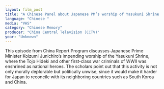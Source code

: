 ```yaml
---
layout: film_post
title: "A Chinese Panel about Japanese PM’s worship of Yasukuni Shrine in China Report "
language: "Chinese "
media: "VHS"
category: "Chinese Memory"
producer: "China Central Television (CCTV)"
year: "Unknown"
---
```


This episode from China Report Program discusses Japanese Prime Minister Koizumi Junichiro’s impending worship of the Yasukuni Shrine, where the Tojo Hideki and other first-class war criminals of WWII was enshrined as national heroes. The scholars point out that this activity is not only morally deplorable but politically unwise, since it would make it harder for Japan to reconcile with its neighboring countries such as South Korea and China.
